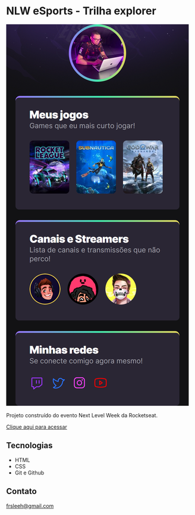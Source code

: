 # NLW eSports - Trilha explorer

![preview](./frserley.github.io_nlw-explorer_(iPhone%20XR).png)

Projeto construído do evento Next Level Week da Rocketseat.

[Clique aqui para acessar]() 

## Tecnologias

- HTML
- CSS
- Git e Github

## Contato

frsleeh@gmail.com